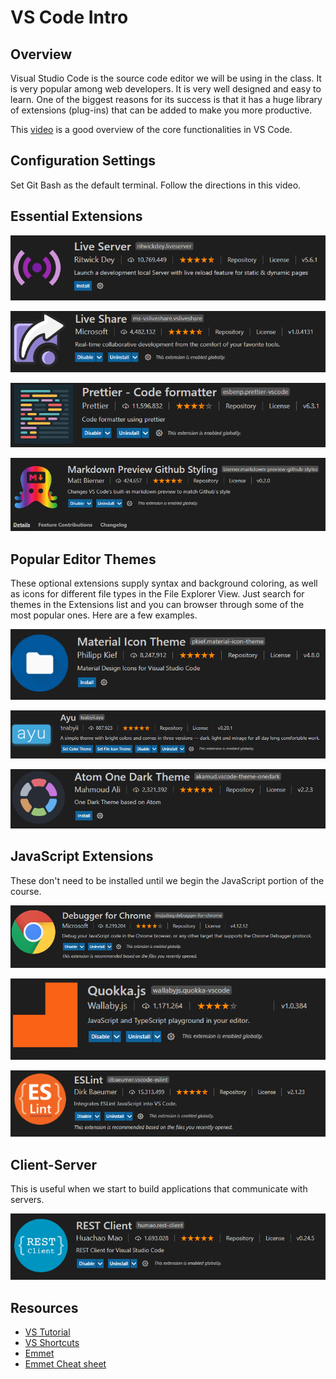 # VS Code Intro

## Overview

Visual Studio Code is the source code editor we will be using in the class. It is very popular among web developers. It is very well designed and easy to learn. One of the biggest reasons for its success is that it has a huge library of extensions \(plug-ins\) that can be added to make you more productive.

This [video](https://www.youtube.com/watch?v=ORrELERGIHs) is a good overview of the core functionalities in VS Code.

## Configuration Settings

Set Git Bash as the default terminal. Follow the directions in this video.

## Essential Extensions

![](../.gitbook/assets/image%20%2813%29.png)

![](../.gitbook/assets/image%20%2834%29.png)

![](../.gitbook/assets/image%20%287%29.png)

![](../.gitbook/assets/image%20%2884%29.png)

## Popular Editor Themes

These optional extensions supply syntax and background coloring, as well as icons for different file types in the File Explorer View. Just search for themes in the Extensions list and you can browser through some of the most popular ones. Here are a few examples.

![](../.gitbook/assets/image%20%2815%29.png)

![](../.gitbook/assets/image%20%2878%29.png)

![](../.gitbook/assets/image%20%2860%29.png)

## JavaScript Extensions

These don't need to be installed until we begin the JavaScript portion of the course.

![](../.gitbook/assets/image%20%2846%29.png)

![](../.gitbook/assets/image%20%2850%29.png)

![](../.gitbook/assets/image%20%2831%29.png)

## Client-Server

This is useful when we start to build applications that communicate with servers.

![](../.gitbook/assets/image%20%2875%29.png)

## Resources

* [VS Tutorial](https://www.youtube.com/watch?v=ORrELERGIHs)
* [VS Shortcuts](https://travis.media/10-vs-code-shortcuts-to-memorize-that-will-boost-your-productivity/)
* [Emmet](https://dev.to/raaynaldo/speed-up-code-your-html-using-emmet-in-vscode-nesting-operators-201o)
* [Emmet Cheat sheet](https://docs.emmet.io/cheat-sheet/)

